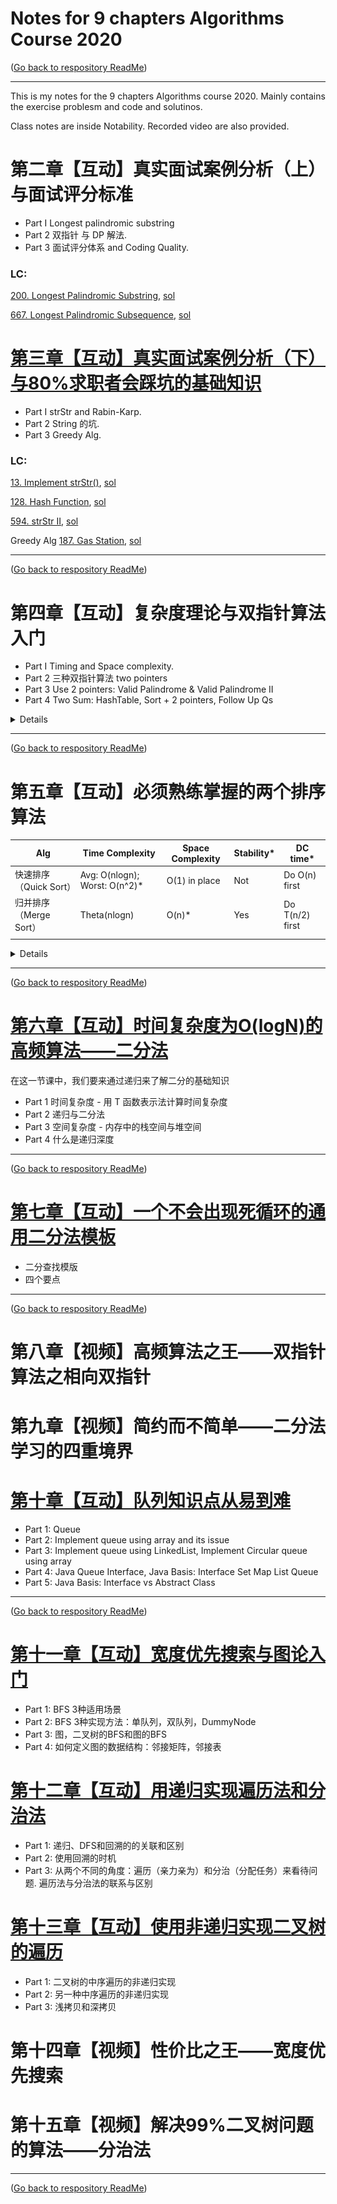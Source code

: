 # Notes for 9 chapters Algorithms Course 2020

([Go back to respository ReadMe](../README.md))

---

This is my notes for the 9 chapters Algorithms course 2020. Mainly contains the exercise problesm and code and solutinos.

Class notes are inside Notability. Recorded video are also provided. 

# 第二章【互动】真实面试案例分析（上）与面试评分标准

- Part I Longest palindromic substring
- Part 2 双指针 与 DP 解法.
- Part 3 面试评分体系 and Coding Quality. 

### LC:
[200. Longest Palindromic Substring](https://www.lintcode.com/problem/longest-palindromic-substring/description), 
[sol](https://www.jiuzhang.com/solution/longest-palindromic-substring/)

[667. Longest Palindromic Subsequence](https://www.lintcode.com/problem/longest-palindromic-subsequence/description), [sol](https://www.jiuzhang.com/problem/longest-palindromic-subsequence)

# [第三章【互动】真实面试案例分析（下）与80%求职者会踩坑的基础知识](files/chapter3.md)

- Part I strStr and Rabin-Karp. 
- Part 2 String 的坑.
- Part 3 Greedy Alg.

### LC:
[13. Implement strStr()](https://www.lintcode.com/problem/implement-strstr/description), [sol](https://www.jiuzhang.com/problem/implement-strstr)

[128. Hash Function](https://www.lintcode.com/problem/hash-function/description), [sol](https://www.jiuzhang.com/problem/hash-function/) 

[594. strStr II](https://www.lintcode.com/problem/strstr-ii/description), [sol](https://www.jiuzhang.com/problem/strstr-ii)

Greedy Alg [187. Gas Station](https://www.lintcode.com/problem/gas-station/description), [sol](https://www.jiuzhang.com/problem/gas-station)


---
([Go back to respository ReadMe](../README.md))

# 第四章【互动】复杂度理论与双指针算法入门

- Part I Timing and Space complexity. 
- Part 2 三种双指针算法 two pointers
- Part 3 Use 2 pointers: Valid Palindrome & Valid Palindrome II
- Part 4 Two Sum: HashTable, Sort + 2 pointers, Follow Up Qs

<details>


### 学好时间复杂度，有很多帮助，比如：
1. 面试官会问你的算法，时间复杂度是多少
2. 当面试官说，有没有更好的方法时，你知道朝什么样的复杂度优化
3. 利用时间复杂度倒推算法是面试常用技巧。如 O(logN)的算法几乎可以确定是二分法。

### 三种双指针算法
1. 相向双指针 （判断回文串）
   - Reverse type
     - 翻转字符串 flip string 
     - 判断回文串 palindrome
   - Two Sum type
     - sum of two numbers
     - sum of three numbers
   - Partition type
     - quick sort
     - color sort
2. 背向双指针 （最长回文串）
3. 同向双指针  

### Two Sum

||Time Complexity|Space Complexity|
|-|-|-|
|Use HashTable| O(n)|O(n)|
|USe sort + 2 pointers|O(nlogn)|O(1)|

Follow Up:
1. What is sorted already?
2. If require you to return the indices. 
3. Two Sum <= target.

### LC:
[56. Two Sum](../lintcode/56.twosum.md)

[415. Valid Palindrome](https://www.lintcode.com/problem/valid-palindrome/description), [sol](https://www.jiuzhang.com/problem/valid-palindrome/)

[891. Valid Palindrome II](https://www.lintcode.com/problem/valid-palindrome-ii/description), [sol](https://www.jiuzhang.com/problem/valid-palindrome-ii/)

[609. Two Sum - Less than or equal to target](https://www.lintcode.com/problem/two-sum-less-than-or-equal-to-target/description), [sol](https://www.jiuzhang.com/problem/two-sum-less-than-or-equal-to-target)

</details>


---
([Go back to respository ReadMe](../README.md))

# 第五章【互动】必须熟练掌握的两个排序算法

|Alg|Time Complexity|Space Complexity|Stability*|DC time*|
|-|-|-|-|-|
|快速排序（Quick Sort）|Avg: O(nlogn); Worst: O(n^2)*|O(1) in place|Not|Do O(n) first|
|归并排序（Merge Sort）|Theta(nlogn)|O(n)*|Yes|Do T(n/2) first|
||

<details>
Note *:

1. The **worst case** is when the array is already sorted but pivot select the arr[0] every time, making it become O(1) + O(n^2) => O(n^2).
2. Merge Sort need a seperate new **temporary array** to store.
3. An example for **stability** is that to sort array {2, 1, 1, 2} and we label the two 2s as 2' and 2'' respectively. So we want {2', 1, 1, 2"} to become to {1, 1, 2', 2"} which is called having stability. 
4. When we use **Divide and Conquer (DC)** algorithm we calculate the running time using T(n) = 2T(n/2) + O(n). The QS does the O(n) first. This is called 先整体有序，再局部有序. While MS does the T(n/2) first. This is 先局部有序，在整体有序.

三个要点：
<img src="files/chapter5_3keypoints.png">


[Quick Sort web](https://www.jiuzhang.com/problem/quick-sort/) or local.
[Merge Sort web](https://www.jiuzhang.com/problem/merge-sort/) or local.

### LC:

[463. Sort Integers](lintcode/463.Sort_Integers.md) QS MS

[1153. string sorting](lintcode/1153.string_sorting.md) QS

[6. Merge Two Sorted Arrays](lintcode/6.Merge_Two_Sorted_Arrays.md) MS

[532. Reverse Pairs](532.Reverse_Pairs.md) MS


## Quick Select

找到n个无序元素中的第K大元素，最简单的办法就是将所有元素排序，再去找第k个元素。但实际上，这个过程中会有许多冗余的操作，我们可以进行一些优化，也就是使用接下来要讲的quick select算法。

### 快速选择算法的 Partition 的实质：

快速选择/快速排序中的 partition 是 可左可右 的partition，也就是说，对于nums[i] == pivot 时，这个数字既可以放在左边，也可以放在右边。

### 为什么这样划分数组呢？

原因是为了避免出现类似 [1,1,1,1,1,1] 的数组中的元素，全部被分到一边的情况。我们让 nums[i] == pivot 的情况既不属于左边也不属于右边，这样就能够让 partition 之后的结果稍微平衡一些。
如果 quick select / quick sort 写成了nums[i] < pivot 在左侧，nums[i] >= pivot 在右侧这种形式，就会导致划分不平均，从而导致错误或者超时。

### 为什么问题《partition array》不能使用同样的代码？

对于问题《partition array》来说，题目的要求是将数组划分为两个部分，一部分满足一个条件，另外一部分不满足这个条件，所以可以严格的把 nums[i] < pivot 放在左侧，把 nums[i] >= pivot 放在右侧，这样子做完一次 partition 之后，就能够将这两部分分开。

### 总结

简单的说就是，quick select 和 quick sort 的 partition 目标不是将数组 严格的按照 nums[i] < pivot 和nums[i] >= pivot 去拆分开，而是只要能够让左半部分 <= 右半部分即可。这样子 nums[i] == pivot 放在哪儿都无所谓，两边都可以放。

### LC:
[5. Kth Largest Element](5.Kth_Largest_Element.md) Quick Select

[80. Median](80.Median.md) Q select

[148. Sort Colors](148.Sort_Colors.md) Q select.

</details>


---
([Go back to respository ReadMe](../README.md))

# [第六章【互动】时间复杂度为O(logN)的高频算法——二分法](files/chapter6.md)

在这一节课中，我们要来通过递归来了解二分的基础知识

- Part 1 时间复杂度 - 用 T 函数表示法计算时间复杂度
- Part 2 递归与二分法
- Part 3 空间复杂度 - 内存中的栈空间与堆空间
- Part 4 什么是递归深度


---
([Go back to respository ReadMe](../README.md))

# [第七章【互动】一个不会出现死循环的通用二分法模板](files/chapter7.md)
- 二分查找模版
- 四个要点

---
([Go back to respository ReadMe](../README.md))

# 第八章【视频】高频算法之王——双指针算法之相向双指针

# 第九章【视频】简约而不简单——二分法学习的四重境界

# [第十章【互动】队列知识点从易到难](files/chapter10.md)
- Part 1: Queue 
- Part 2: Implement queue using array and its issue
- Part 3: Implement queue using LinkedList, Implement Circular queue using array
- Part 4: Java Queue Interface, Java Basis: Interface Set Map List Queue
- Part 5: Java Basis: Interface vs Abstract Class

---
([Go back to respository ReadMe](../README.md))

# [第十一章【互动】宽度优先搜索与图论入门](files/chapter11.md)
- Part 1: BFS 3种适用场景
- Part 2: BFS 3种实现方法：单队列，双队列，DummyNode
- Part 3: 图，二叉树的BFS和图的BFS
- Part 4: 如何定义图的数据结构：邻接矩阵，邻接表

# [第十二章【互动】用递归实现遍历法和分治法](files/chapter12.md)
- Part 1: 递归、DFS和回溯的的关联和区别
- Part 2: 使用回溯的时机
- Part 3: 从两个不同的角度：遍历（亲力亲为）和分治（分配任务）来看待问题. 遍历法与分治法的联系与区别

# [第十三章【互动】使用非递归实现二叉树的遍历](files/chapter13.md)
- Part 1: 二叉树的中序遍历的非递归实现
- Part 2: 另一种中序遍历的非递归实现
- Part 3: 浅拷贝和深拷贝


# 第十四章【视频】性价比之王——宽度优先搜索

# 第十五章【视频】解决99%二叉树问题的算法——分治法

---
([Go back to respository ReadMe](../README.md))

